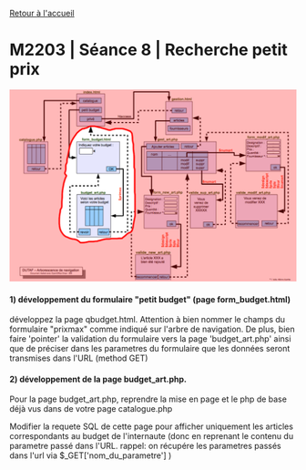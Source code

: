 [Retour à l'accueil](README.md)

# M2203 | Séance 8 | Recherche petit prix
![GitHub Logo](/planpetitbudget.png)
#### 1) développement du formulaire "petit budget" (page form_budget.html)
 développez la page qbudget.html. Attention à bien nommer le champs du formulaire "prixmax" comme indiqué sur l'arbre de navigation. De plus, bien faire 'pointer' la validation du formulaire vers la page 'budget_art.php' ainsi que de préciser dans les parametres du formulaire que les données seront transmises dans l'URL (method GET)

#### 2) développement de la page budget_art.php.
Pour la page budget_art.php, reprendre la mise en page et le php de base déjà vus dans de votre page catalogue.php

Modifier la requete SQL de cette page pour afficher uniquement les articles correspondants au budget de l'internaute (donc en reprenant le contenu du parametre passé dans l'URL. rappel: on récupére les parametres passés dans l'url via $_GET['nom_du_parametre'] )
